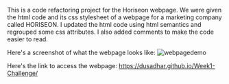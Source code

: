 This is a code refactoring project for the Horiseon webpage.
We were given the html code and its css stylesheet of a webpage for a marketing company called HORISEON. 
I updated the html code using html semantics and regrouped some css attributes. 
I also added comments to make the code easier to read.

Here's a screenshot of what the webpage looks like:
<img src="./week1-challenge/assets/horiseondemo.png" alt="webpagedemo"/>

Here's the link to access the webpage:
https://dusadhar.github.io/Week1-Challenge/